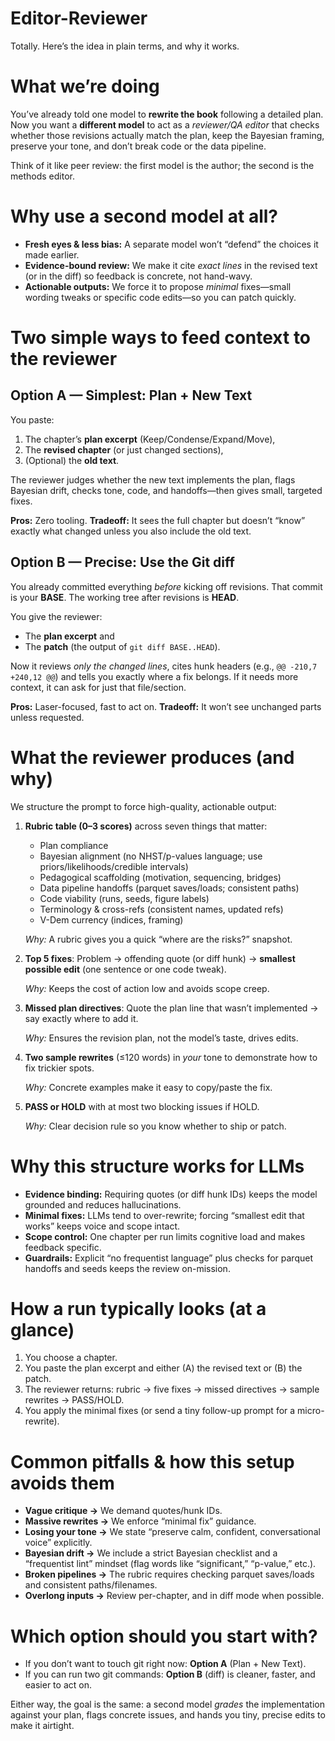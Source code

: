 # Editor-Reviewer

Totally. Here’s the idea in plain terms, and why it works.

# What we’re doing

You’ve already told one model to **rewrite the book** following a detailed plan. Now you want a **different model** to act as a *reviewer/QA editor* that checks whether those revisions actually match the plan, keep the Bayesian framing, preserve your tone, and don’t break code or the data pipeline.

Think of it like peer review: the first model is the author; the second is the methods editor.

# Why use a second model at all?

* **Fresh eyes & less bias:** A separate model won’t “defend” the choices it made earlier.
* **Evidence-bound review:** We make it cite *exact lines* in the revised text (or in the diff) so feedback is concrete, not hand-wavy.
* **Actionable outputs:** We force it to propose *minimal* fixes—small wording tweaks or specific code edits—so you can patch quickly.

# Two simple ways to feed context to the reviewer

## Option A — Simplest: Plan + New Text

You paste:

1. The chapter’s **plan excerpt** (Keep/Condense/Expand/Move),
2. The **revised chapter** (or just changed sections),
3. (Optional) the **old text**.

The reviewer judges whether the new text implements the plan, flags Bayesian drift, checks tone, code, and handoffs—then gives small, targeted fixes.

**Pros:** Zero tooling.
**Tradeoff:** It sees the full chapter but doesn’t “know” exactly what changed unless you also include the old text.

## Option B — Precise: Use the Git diff

You already committed everything *before* kicking off revisions. That commit is your **BASE**. The working tree after revisions is **HEAD**.

You give the reviewer:

* The **plan excerpt** and
* The **patch** (the output of `git diff BASE..HEAD`).

Now it reviews *only the changed lines*, cites hunk headers (e.g., `@@ -210,7 +240,12 @@`) and tells you exactly where a fix belongs. If it needs more context, it can ask for just that file/section.

**Pros:** Laser-focused, fast to act on.
**Tradeoff:** It won’t see unchanged parts unless requested.

# What the reviewer produces (and why)

We structure the prompt to force high-quality, actionable output:

1. **Rubric table (0–3 scores)** across seven things that matter:

   * Plan compliance
   * Bayesian alignment (no NHST/p-values language; use priors/likelihoods/credible intervals)
   * Pedagogical scaffolding (motivation, sequencing, bridges)
   * Data pipeline handoffs (parquet saves/loads; consistent paths)
   * Code viability (runs, seeds, figure labels)
   * Terminology & cross-refs (consistent names, updated refs)
   * V-Dem currency (indices, framing)

   *Why:* A rubric gives you a quick “where are the risks?” snapshot.

2. **Top 5 fixes**: Problem → offending quote (or diff hunk) → **smallest possible edit** (one sentence or one code tweak).

   *Why:* Keeps the cost of action low and avoids scope creep.

3. **Missed plan directives**: Quote the plan line that wasn’t implemented → say exactly where to add it.

   *Why:* Ensures the revision plan, not the model’s taste, drives edits.

4. **Two sample rewrites** (≤120 words) in *your* tone to demonstrate how to fix trickier spots.

   *Why:* Concrete examples make it easy to copy/paste the fix.

5. **PASS or HOLD** with at most two blocking issues if HOLD.

   *Why:* Clear decision rule so you know whether to ship or patch.

# Why this structure works for LLMs

* **Evidence binding:** Requiring quotes (or diff hunk IDs) keeps the model grounded and reduces hallucinations.
* **Minimal fixes:** LLMs tend to over-rewrite; forcing “smallest edit that works” keeps voice and scope intact.
* **Scope control:** One chapter per run limits cognitive load and makes feedback specific.
* **Guardrails:** Explicit “no frequentist language” plus checks for parquet handoffs and seeds keeps the review on-mission.

# How a run typically looks (at a glance)

1. You choose a chapter.
2. You paste the plan excerpt and either (A) the revised text or (B) the patch.
3. The reviewer returns: rubric → five fixes → missed directives → sample rewrites → PASS/HOLD.
4. You apply the minimal fixes (or send a tiny follow-up prompt for a micro-rewrite).

# Common pitfalls & how this setup avoids them

* **Vague critique →** We demand quotes/hunk IDs.
* **Massive rewrites →** We enforce “minimal fix” guidance.
* **Losing your tone →** We state “preserve calm, confident, conversational voice” explicitly.
* **Bayesian drift →** We include a strict Bayesian checklist and a “frequentist lint” mindset (flag words like “significant,” “p-value,” etc.).
* **Broken pipelines →** The rubric requires checking parquet saves/loads and consistent paths/filenames.
* **Overlong inputs →** Review per-chapter, and in diff mode when possible.

# Which option should you start with?

* If you don’t want to touch git right now: **Option A** (Plan + New Text).
* If you can run two git commands: **Option B** (diff) is cleaner, faster, and easier to act on.

Either way, the goal is the same: a second model *grades* the implementation against your plan, flags concrete issues, and hands you tiny, precise edits to make it airtight.

